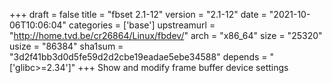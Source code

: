 +++
draft = false
title = "fbset 2.1-12"
version = "2.1-12"
date = "2021-10-06T10:06:04"
categories = ['base']
upstreamurl = "http://home.tvd.be/cr26864/Linux/fbdev/"
arch = "x86_64"
size = "25320"
usize = "86384"
sha1sum = "3d2f41bb3d0d5fe59d2d2cbe19eadae5ebe34588"
depends = "['glibc>=2.34']"
+++
Show and modify frame buffer device settings